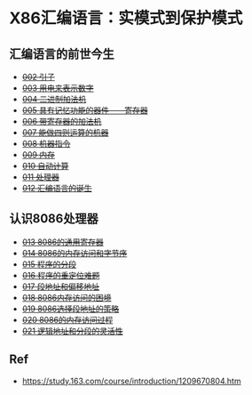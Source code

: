 # X86汇编语言：实模式到保护模式

## 汇编语言的前世今生

* ~~[002 引子](./002/)~~
* ~~[003 用电来表示数字](./003/)~~
* ~~[004 二进制加法机](./004/)~~
* ~~[005 具有记忆功能的器件——寄存器](./005/)~~
* ~~[006 带寄存器的加法机](./006/)~~
* ~~[007 能做四则运算的机器](./007/)~~
* ~~[008 机器指令](./008/)~~
* ~~[009 内存](./009/)~~
* ~~[010 自动计算](./010/)~~
* ~~[011 处理器](./011/)~~
* ~~[012 汇编语言的诞生](./012/)~~

## 认识8086处理器

* ~~[013 8086的通用寄存器](./013/)~~
* ~~[014 8086的内存访问和字节序](./014/)~~
* ~~[015 程序的分段](./015/)~~
* ~~[016 程序的重定位难题](./016/)~~
* ~~[017 段地址和偏移地址](./017/)~~
* ~~[018 8086内存访问的困境](./018/)~~
* ~~[019 8086选择段地址的策略](./019/)~~
* ~~[020 8086的内存访问过程](/020/)~~
* ~~[021 逻辑地址和分段的灵活性](./021/)~~

## Ref

* <https://study.163.com/course/introduction/1209670804.htm>